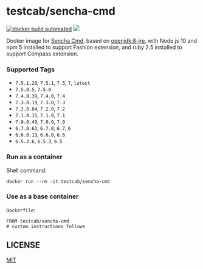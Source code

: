 # testcab/sencha-cmd

[![docker build automated](https://img.shields.io/docker/cloud/automated/testcab/sencha-cmd.svg)](https://hub.docker.com/r/testcab/sencha-cmd "testcab/sencha-cmd")
[![](https://images.microbadger.com/badges/image/testcab/sencha-cmd.svg)](https://microbadger.com/images/testcab/sencha-cmd "testcab/sencha-cmd")

Docker image for [Sencha Cmd](https://www.sencha.com/products/extjs/cmd-download/), based on [openjdk:8-jre](https://hub.docker.com/_/openjdk), with Node.js 10 and npm 5 installed to support Fashion extension, and ruby 2.5 installed to support Compass extension.


### Supported Tags

* `7.5.1.20`, `7.5.1`, `7.5`, `7`, `latest`
* `7.5.0.5`, `7.5.0`
* `7.4.0.39`, `7.4.0`, `7.4`
* `7.3.0.19`, `7.3.0`, `7.3`
* `7.2.0.84`, `7.2.0`, `7.2`
* `7.1.0.15`, `7.1.0`, `7.1`
* `7.0.0.40`, `7.0.0`, `7.0`
* `6.7.0.63`, `6.7.0`, `6.7`, `6`
* `6.6.0.13`, `6.6.0`, `6.6`
* `6.5.3.6`, `6.5.3`, `6.5`


### Run as a container

Shell command:

```
docker run --rm -it testcab/sencha-cmd
```

### Use as a base container

`Dockerfile`:

```
FROM testcab/sencha-cmd
# custom instructions follows
```

## LICENSE

[MIT](LICENSE)
